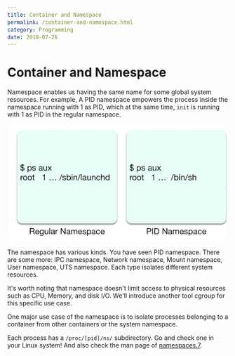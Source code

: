 ```yaml
---
title: Container and Namespace
permalink: /container-and-namespace.html
category: Programming
date: 2018-07-26
---
```


# Container and Namespace

Namespace enables us having the same name for some global system resources. For example, A PID namespace empowers the process inside the namespace running with 1 as PID, which at the same time, `init` is running with 1 as PID in the regular namespace.

![Container PID namespace](/static/images/container-PID-namespace.png)

The namespace has various kinds. You have seen PID namespace. There are some more: IPC namespace, Network namespace, Mount namespace, User namespace, UTS namespace. Each type isolates different system resources. 

It's worth noting that namespace doesn't limit access to physical resources such as CPU, Memory, and disk I/O. We'll introduce another tool cgroup for this specific use case.

One major use case of the namespace is to isolate processes belonging to a container from other containers or the system namespace.

Each process has a `/proc/[pid]/ns/` subdirectory. Go and check one in your Linux system! And also check the man page of [namespaces.7](https://man7.org/linux/man-pages/man7/namespaces.7.html).
